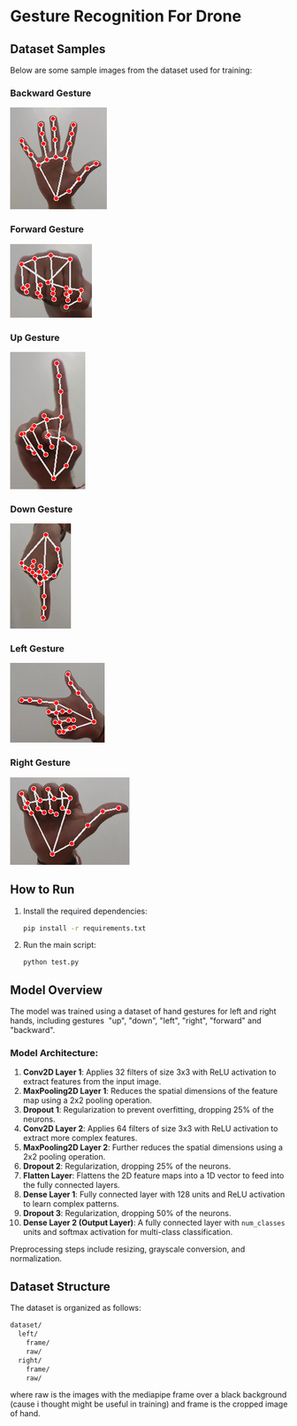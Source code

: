 # Gesture Recognition For Drone

## Dataset Samples

Below are some sample images from the dataset used for training:

### Backward Gesture
![alt text](https://github.com/AadishSaini/Gesture-Recognition-For-Drone/blob/main/dataset/backward/frame/frame_1.png)

### Forward Gesture
![alt text](https://github.com/AadishSaini/Gesture-Recognition-For-Drone/blob/main/dataset/forward/frame/frame_1.png)

### Up Gesture
![alt text](https://github.com/AadishSaini/Gesture-Recognition-For-Drone/blob/main/dataset/up/frame/frame_1.png)

### Down Gesture
![alt text](https://github.com/AadishSaini/Gesture-Recognition-For-Drone/blob/main/dataset/down/frame/frame_1.png)

### Left Gesture
![alt text](https://github.com/AadishSaini/Gesture-Recognition-For-Drone/blob/main/dataset/left/frame/frame_1.png)

### Right Gesture
![alt text](https://github.com/AadishSaini/Gesture-Recognition-For-Drone/blob/main/dataset/right/frame/frame_1.png)

## How to Run

1. Install the required dependencies:
   ```bash
   pip install -r requirements.txt
   ```
2. Run the main script:
   ```bash
   python test.py
   ```

## Model Overview

The model was trained using a dataset of hand gestures for left and right hands, including gestures  "up", "down", "left", "right", "forward" and "backward".&#x20;

### Model Architecture:

1. **Conv2D Layer 1**: Applies 32 filters of size 3x3 with ReLU activation to extract features from the input image.
2. **MaxPooling2D Layer 1**: Reduces the spatial dimensions of the feature map using a 2x2 pooling operation.
3. **Dropout 1**: Regularization to prevent overfitting, dropping 25% of the neurons.
4. **Conv2D Layer 2**: Applies 64 filters of size 3x3 with ReLU activation to extract more complex features.
5. **MaxPooling2D Layer 2**: Further reduces the spatial dimensions using a 2x2 pooling operation.
6. **Dropout 2**: Regularization, dropping 25% of the neurons.
7. **Flatten Layer**: Flattens the 2D feature maps into a 1D vector to feed into the fully connected layers.
8. **Dense Layer 1**: Fully connected layer with 128 units and ReLU activation to learn complex patterns.
9. **Dropout 3**: Regularization, dropping 50% of the neurons.
10. **Dense Layer 2 (Output Layer)**: A fully connected layer with `num_classes` units and softmax activation for multi-class classification.

Preprocessing steps include resizing, grayscale conversion, and normalization.

## Dataset Structure

The dataset is organized as follows:

```
dataset/
  left/
    frame/
    raw/
  right/
    frame/
    raw/
```

where raw is the images with the mediapipe frame over a black background (cause i thought might be useful in training) and frame is the cropped image of hand.

